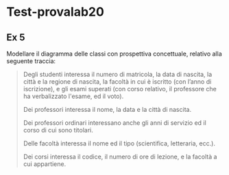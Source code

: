 # Test-provalab20

## Ex 5

Modellare il diagramma delle classi con prospettiva concettuale, relativo alla seguente traccia:

> Degli studenti interessa il numero di matricola, la data di nascita, la città e la regione di nascita, la facoltà in cui è iscritto (con l’anno di iscrizione), e gli  esami  superati  (con  corso  relativo,  il  professore  che  ha  verbalizzato l'esame, ed il voto). 
>
> Dei professori interessa il nome, la data e la città di nascita. 
>
> Dei professori ordinari interessano anche gli anni di servizio ed il corso  di  cui  sono  titolari.  
>
> Delle  facoltà  interessa  il  nome  ed  il  tipo (scientifica, letteraria, ecc.). 
>
> Dei corsi interessa il codice, il numero di ore di lezione, e la facoltà a cui appartiene.

